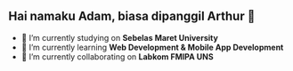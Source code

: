 <!--
**AdamArthurF/adamarthurf** is a ✨ _special_ ✨ repository because its `README.md` (this file) appears on your GitHub profile.
Here are some ideas to get you started:
-->
## Hai namaku Adam, biasa dipanggil Arthur 👋
- 🔭 I’m currently studying on **Sebelas Maret University**
- 🌱 I’m currently learning **Web Development & Mobile App Development**
- 👯 I’m currently collaborating on **Labkom FMIPA UNS**

<!--
- 🤔 I’m looking for help with ...
- 💬 Ask me about ...
- 📫 How to reach me: ...
- 😄 Pronouns: ...
- ⚡ Fun fact: ...
-->
